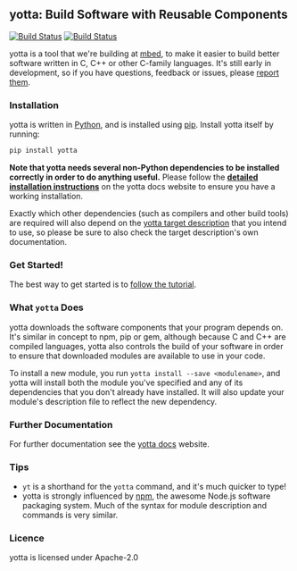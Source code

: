 ## yotta: Build Software with Reusable Components
[![Build Status](https://travis-ci.org/ARMmbed/yotta.svg)](https://travis-ci.org/ARMmbed/yotta)
[![Build Status](https://circleci.com/gh/ARMmbed/yotta.svg?style=svg)](https://circleci.com/gh/ARMmbed/yotta)

yotta is a tool that we're building at [mbed](https://mbed.org), to make it
easier to build better software written in C, C++ or other C-family languages.
It's still early in development, so if you have questions, feedback or issues,
please [report them](https://github.com/ARMmbed/yotta/issues).

### Installation
yotta is written in
[Python](https://www.python.org/downloads/release/python-279/), and is
installed using [pip](http://pip.readthedocs.org/en/latest/installing.html).
Install yotta itself by running:

```bash
pip install yotta
```

**Note that yotta needs several non-Python dependencies to be installed
correctly in order to do anything useful.** Please follow the **[detailed
installation instructions](http://docs.yottabuild.org/#installing)** on the
yotta docs website to ensure you have a working installation.

Exactly which other dependencies (such as compilers and other build tools) are
required will also depend on the [yotta target
description](http://docs.yottabuild.org/tutorial/targets.html) that you intend
to use, so please be sure to also check the target description's own
documentation.

### Get Started!
The best way to get started is to [follow the
tutorial](http://docs.yottabuild.org/tutorial/tutorial.html).

### What `yotta` Does
yotta downloads the software components that your program depends on. It's
similar in concept to npm, pip or gem, although because C and C++ are compiled
languages, yotta also controls the build of your software in order to ensure that
downloaded modules are available to use in your code.

To install a new module, you run `yotta install --save <modulename>`, and yotta
will install both the module you've specified and any of its dependencies that
you don't already have installed. It will also update your module's description
file to reflect the new dependency.

### Further Documentation
For further documentation see the [yotta docs](http://docs.yottabuild.org)
website.

### Tips
 * `yt` is a shorthand for the `yotta` command, and it's much quicker to type!
 * yotta is strongly influenced by [npm](http://npmjs.org), the awesome Node.js
   software packaging system. Much of the syntax for module description and
   commands is very similar.

### Licence
yotta is licensed under Apache-2.0
